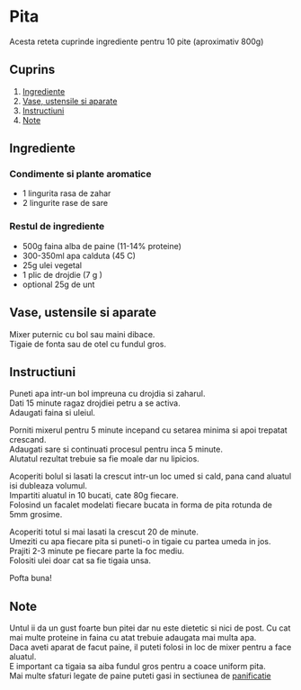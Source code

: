 # Pita

Acesta reteta cuprinde ingrediente pentru 10 pite (aproximativ 800g)

## Cuprins

1. [Ingrediente](#ingrediente)
2. [Vase, ustensile si aparate](#vase-ustensile-aparate)
3. [Instructiuni](#instructiuni)
4. [Note](#note)

<a id="ingrediente"></a>

## Ingrediente

### Condimente si plante aromatice

- 1 lingurita rasa de zahar
- 2 lingurite rase de sare

### Restul de ingrediente

- 500g faina alba de paine (11-14% proteine)
- 300-350ml apa calduta (45 C)
- 25g ulei vegetal
- 1 plic de drojdie (7 g )
- optional 25g de unt

<a id="vase-ustensile-aparate"></a>

## Vase, ustensile si aparate

Mixer puternic cu bol sau maini dibace.   
Tigaie de fonta sau de otel cu fundul gros.

<a id="instructiuni"></a>

## Instructiuni

Puneti apa intr-un bol impreuna cu drojdia si zaharul.  
Dati 15 minute ragaz drojdiei petru a se activa.  
Adaugati faina si uleiul.  

Porniti mixerul pentru 5 minute incepand cu setarea minima si apoi trepatat crescand.  
Adaugati sare si continuati procesul pentru inca 5 minute.  
Alutatul rezultat trebuie sa fie moale dar nu lipicios.

Acoperiti bolul si lasati la crescut intr-un loc umed si cald, pana cand aluatul isi dubleaza volumul.  
Impartiti aluatul in 10 bucati, cate 80g fiecare.  
Folosind un facalet modelati fiecare bucata in forma de pita rotunda de 5mm grosime.

Acoperiti totul si mai lasati la crescut 20 de minute.  
Umeziti cu apa fiecare pita si puneti-o in tigaie cu partea umeda in jos.  
Prajiti 2-3 minute pe fiecare parte la foc mediu.  
Folositi ulei doar cat sa fie tigaia unsa.

Pofta buna!
<a id="note"></a>

## Note
Untul ii da un gust foarte bun pitei dar nu este dietetic si nici de post.
Cu cat mai multe proteine in faina cu atat trebuie adaugata mai multa apa.  
Daca aveti aparat de facut paine, il puteti folosi in loc de mixer pentru a face aluatul.  
E important ca tigaia sa aiba fundul gros pentru a coace uniform pita.  
Mai multe sfaturi legate de paine puteti gasi in sectiunea de [panificatie](../)

